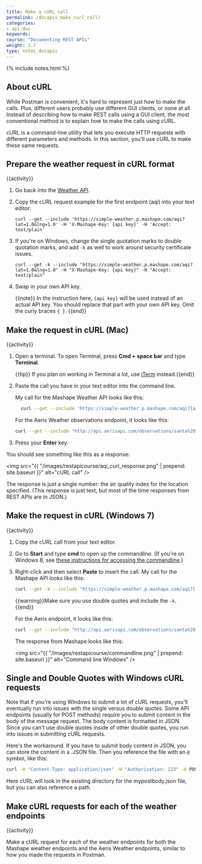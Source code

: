 ```yaml
---
title: Make a cURL call
permalink: /docapis_make_curl_call/
categories:
- api-doc
keywords: 
course: "Documenting REST APIs"
weight: 1.7
type: notes_docapis
---
```

{% include notes.html %}

## About cURL

While Postman is convenient, it's hard to represent just how to make the calls. Plus, different users probably use different GUI clients, or none at all. Instead of describing how to make REST calls using a GUI client, the most conventional method is to explain how to make the calls using cURL.

cURL is a command-line utility that lets you execute HTTP requests with different parameters and methods. In this section, you'll use cURL to make these same requests.

## Prepare the weather request in cURL format

{{activity}}
1. Go back into the [Weather API](https://www.mashape.com/fyhao/weather-13).
2. Copy the cURL request example for the first endpoint (aqi) into your text editor:

	```
	curl --get --include 'https://simple-weather.p.mashape.com/aqi?lat=1.0&lng=1.0' -H 'X-Mashape-Key: {api key}' -H 'Accept: text/plain'
	```
3. If you're on Windows, change the single quotation marks to double quotation marks, and add `-k` as well to work around security certificate issues.
	
	```
    curl --get -k --include "https://simple-weather.p.mashape.com/aqi?lat=1.0&lng=1.0" -H "X-Mashape-Key: {api key}" -H "Accept: text/plain"
    ```
	
4. Swap in your own API key.

    {{note}} In the instruction here, <code>{api key}</code> will be used instead of an actual API key. You should replace that part with your own API key. Omit the curly braces <code>{ }</code>. {{end}}

## Make the request in cURL (Mac)
{{activity}}
1. Open a terminal. To open Terminal, press **Cmd + space bar** and type **Terminal**.

	{{tip}} If you plan on working in Terminal a lot, use <a href="https://www.iterm2.com/">iTerm</a> instead.{{end}}
	
2. Paste the call you have in your text editor into the command line.
	
	My call for the Mashape Weather API looks like this:
	
	```bash
	  curl --get --include 'https://simple-weather.p.mashape.com/aqi?lat=1.3319164&lng=103.7231246' -H 'X-Mashape-Key: {api key}' -H 'Accept: text/plain'
	```
	
	For the Aeris Weather observations endpoint, it looks like this:
	
	```bash
	curl --get --include "http://api.aerisapi.com/observations/santa%20clara,ca?client_id={client id}&client_secret={client secret}" "Accept: application/json"
	```
	
3. Press your **Enter** key. 

You should see something like this as a response:

<img src="{{ "/images/restapicourse/aqi_curl_response.png" | prepend: site.baseurl }}" alt="cURL call" />

The response is just a single number: the air quality index for the location specified. (This response is just text, but most of the time responses from REST APIs are in JSON.)

## Make the request in cURL (Windows 7)
{{activity}}
1. Copy the cURL call from your text editor. 
2. Go to **Start** and type **cmd** to open up the commandline. (If you're on Windows 8, see [these instructions for accessing the commandline](http://pcsupport.about.com/od/windows-8/a/command-prompt-windows-8.htm).)
3. Right-click and then select **Paste** to insert the call. My call for the Mashape API looks like this:
 
	```bash
	curl --get -k --include "https://simple-weather.p.mashape.com/aqi?lat=1.3319164&lng=103.7231246" -H "X-Mashape-Key: {api key}" -H "Accept: text/plain"
	```
	
	{{warning}}Make sure you use double quotes and include the <code>-k</code>. {{end}}
	
	For the Aeris endpoint, it looks like this:
	
	```bash
	curl --get --include "http://api.aerisapi.com/observations/santa%20clara,ca?client_id={client id}&client_secret={client secret}" -H "Accept: application/json"
	```
	
	The response from Mashape looks like this:

	<img src="{{ "/images/restapicourse/commandline.png" | prepend: site.baseurl }}" alt="Command line Windows" />
	

## Single and Double Quotes with Windows cURL requests

Note that if you're using Windows to submit a lot of cURL requests, you'll eventually run into issues with the single versus double quotes. Some API endpoints (usually for POST methods) require you to submit content in the body of the message request. The body content is formatted in JSON. Since you can't use double quotes inside of other double quotes, you run into issues in submitting cURL requests.

Here's the workaround. If you have to submit body content in JSON, you can store the content in a .JSON file. Then you reference the file with an `@` symbol, like this:

```bash
curl -H "Content-Type: application/json" -H "Authorization: 123" -X POST -d @mypostbody.json http://endpointurl.com/example
```

Here cURL will look in the existing directory for the mypostbody.json file, but you can also reference a path.

## Make cURL requests for each of the weather endpoints

{{activity}}

Make a cURL request for each of the weather endpoints for both the Mashape weather endpoints and the Aeris Weather endpoints, similar to how you made the requests in Postman.


